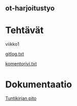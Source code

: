 ## ot-harjoitustyo

# Tehtävät

viikko1

[gitlog.txt](https://github.com/Tiiawss/ot-harjoitustyo/blob/main/laskarit/viikko1/gitlog.txt)

[komentorivi.txt](https://github.com/Tiiawss/ot-harjoitustyo/blob/main/laskarit/viikko1/komentorivi.txt)

# Dokumentaatio

[Tuntikirjan pito](https://github.com/Tiiawss/ot-harjoitustyo/blob/main/dokumentaatio/tuntikirjanpito.md)

